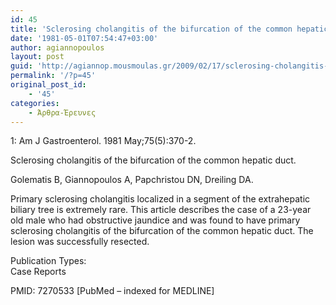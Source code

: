 ```yaml
---
id: 45
title: 'Sclerosing cholangitis of the bifurcation of the common hepatic duct. (english version)'
date: '1981-05-01T07:54:47+03:00'
author: agiannopoulos
layout: post
guid: 'http://agiannop.mousmoulas.gr/2009/02/17/sclerosing-cholangitis-of-the-bifurcation-of-the-common-hepatic-duct-english-version/'
permalink: '/?p=45'
original_post_id:
    - '45'
categories:
    - Άρθρα-Έρευνες
---
```


1: Am J Gastroenterol. 1981 May;75(5):370-2.

Sclerosing cholangitis of the bifurcation of the common hepatic duct.

Golematis B, Giannopoulos A, Papchristou DN, Dreiling DA.

Primary sclerosing cholangitis localized in a segment of the extrahepatic biliary tree is extremely rare. This article describes the case of a 23-year old male who had obstructive jaundice and was found to have primary sclerosing cholangitis of the bifurcation of the common hepatic duct. The lesion was successfully resected.

Publication Types:  
 Case Reports

PMID: 7270533 \[PubMed – indexed for MEDLINE\]